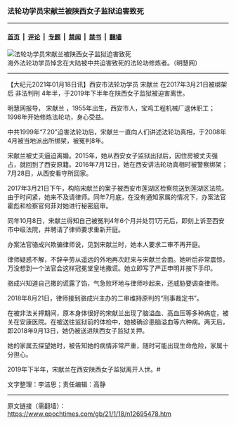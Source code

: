 ### 法轮功学员宋献兰被陕西女子监狱迫害致死

---

#### [首页](../../../..?n12695478) &nbsp;|&nbsp; [评论](../../../../../epoch-comment?n12695478) &nbsp;|&nbsp; [专题](../../../../../epoch-special?n12695478) &nbsp;|&nbsp; [禁闻](../../../../../epoch-news?n12695478) &nbsp;|&nbsp; [禁书](../../../../../books?n12695478) &nbsp;|&nbsp; [翻墙](https://github.com/gfw-breaker/nogfw/blob/master/README.md?n12695478)


<div><img alt="法轮功学员宋献兰被陕西女子监狱迫害致死" class="attachment-djy_600_400 size-djy_600_400 wp-post-image" src="https://i.epochtimes.com/assets/uploads/2021/01/a7a262087a43bbe315361935be52726d.jpg"/>
<div class="caption">
 海外法轮功学员悼念在大陆被中共迫害致死的法轮功修炼者。（明慧网）
</div></div><hr/><div class="post_content" id="artbody" itemprop="articleBody">
 <!-- article content begin -->
 <p>
  【大纪元2021年01月18日讯】西安市法轮功学员
  <ok href="https://www.epochtimes.com/gb/tag/%E5%AE%8B%E7%8C%AE%E5%85%B0.html">
   宋献兰
  </ok>
  在2017年3月21日被绑架后
  <ok href="https://www.epochtimes.com/gb/tag/%E9%9D%9E%E6%B3%95%E5%88%A4%E5%88%91.html">
   非法判刑
  </ok>
  4年半，于2019年下半年在陕西女子监狱被迫害离世。
 </p>
 <p>
  明慧网报导，
  <ok href="https://www.epochtimes.com/gb/tag/%E5%AE%8B%E7%8C%AE%E5%85%B0.html">
   宋献兰
  </ok>
  ，1955年出生，西安市人，宝鸡工程机械厂退休职工；1998年开始修炼法轮功，身心受益。
 </p>
 <p>
  中共1999年“7.20”迫害法轮功后，宋献兰一直向人们讲述法轮功真相，于2008年4月被当地派出所绑架，被冤判8年。
 </p>
 <p>
  宋献兰被丈夫逼迫离婚。2015年，她从西安女子监狱出狱后，因住房被丈夫强占，就回到了西安原籍。2016年7月12日，她在西安讲法轮功真相时被警察绑架；7月28日，从西安看守所回家。
 </p>
 <p>
  2017年3月21日下午，构陷宋献兰的案子被西安市莲湖区检察院送到莲湖区法院。由于时间紧，她来不及请律师。同年7月底，在没有通知家属的情况下，办案法官霍彪和检察官何菲对她进行秘密庭审。
 </p>
 <p>
  同年10月8日，宋献兰得知自己被冤判4年6个月并处罚1万元后，即刻上诉至西安市中级法院，并聘请了律师要求重新开庭。
 </p>
 <p>
  办案法官骆成兴欺骗律师说，见到宋献兰时，她本人要求二审不再开庭。
 </p>
 <p>
  律师疑惑不解，不辞辛劳从遥远的外地再次赶来与宋献兰会面。她听后非常震惊，万没想到一个法官会这样冠冕堂皇地撒谎。她立即写了严正申明并按下手印。
 </p>
 <p>
  骆成兴知道自己撒的谎露了馅，气急败坏地与律师吵起来，还威胁要调查律师。
 </p>
 <p>
  2018年8月21日，律师接到骆成兴主办的二审维持原判的“刑事裁定书”。
 </p>
 <p>
  在被非法关押期间，原本身体很好的宋献兰出现了脑溢血、高血压等多种病症，被关在安康医院。在被送往监狱前的体检中，她被确诊患脑溢血等六种病。两天后，即2018年9月13日，她仍被送进陕西女子监狱关押。
 </p>
 <p>
  她的家属去探望她时，被告知她的病情非常严重，随时可能出现生命危险，家属十分担心。
 </p>
 <p>
  2019年下半年，宋献兰在西安陕西女子监狱离开人世。#
 </p>
 <p>
  文字整理：李洁思；责任编辑：高静
 </p>
 <!-- article content end -->
 <div id="below_article_ad">
 </div>
</div>


---

原文链接（需翻墙）：https://www.epochtimes.com/gb/21/1/18/n12695478.htm